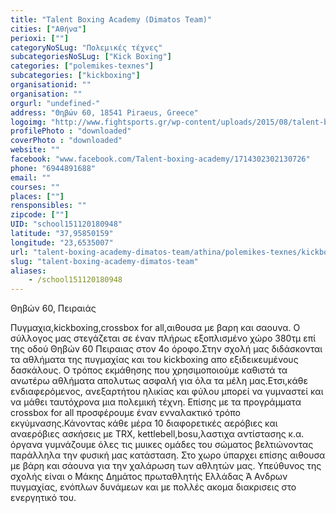 ```yaml
---
title: "Talent Boxing Academy (Dimatos Team)"
cities: ["Αθήνα"]
perioxi: [""]
categoryNoSLug: "Πολεμικές τέχνες"
subcategoriesNoSLug: ["Kick Boxing"]
categories: ["polemikes-texnes"]
subcategories: ["kickboxing"]
organisationid: ""
organisation: ""
orgurl: "undefined-"
address: "Θηβών 60, 18541 Piraeus, Greece"
logoimg: "http://www.fightsports.gr/wp-content/uploads/2015/08/talent-boxing-academy-new-logo.jpg"
profilePhoto : "downloaded"
coverPhoto : "downloaded"
website: ""
facebook: "www.facebook.com/Talent-boxing-academy/1714302302130726"
phone: "6944891688"
email: ""
courses: ""
places: [""]
rensponsibles: ""
zipcode: [""]
UID: "school151120180948"
latitude: "37,95850159"
longitude: "23,6535007"
url: "talent-boxing-academy-dimatos-team/athina/polemikes-texnes/kickboxing"
slug: "talent-boxing-academy-dimatos-team"
aliases:
    - /school151120180948
---
```



Θηβών 60, Πειραιάς

Πυγμαχια,kickboxing,crossbox for all,αιθουσα με βαρη και σαουνα. Ο σύλλογος μας στεγάζεται σε έναν πλήρως εξοπλισμένο χώρο 380τμ επί της οδού Θηβών 60 Πειραιας στον 4ο όροφο.Στην σχολή μας διδάσκονται τα αθλήματα της πυγμαχίας και του kickboxing απο εξιδεικευμένους δασκάλους. Ο τρόπος εκμάθησης που χρησιμοποιούμε καθιστά τα ανωτέρω αθλήματα απολυτως ασφαλή για όλα τα μέλη μας.Ετσι,κάθε ενδιαφερόμενος, ανεξαρτήτου ηλικίας και φύλου μπορεί να γυμναστεί και να μάθει ταυτόχρονα μια πολεμική τέχνη. Επίσης με τα προγράμματα crossbox for all προσφέρουμε έναν ενναλακτικό τρόπο εκγύμνασης.Κάνοντας κάθε μέρα 10 διαφορετικές αερόβιες και αναερόβιες ασκήσεις με TRX, kettlebell,bosu,λαστιχα αντίστασης κ.α. όργανα γυμνάζουμε όλες τις μυικες ομάδες του σώματος βελτιώνοντας παράλληλα την φυσική μας κατάσταση. Στο χωρο ύπαρχει επίσης αιθουσα με βάρη και σάουνα για την χαλάρωση των αθλητών μας. Υπεύθυνος της σχολής είναι ο Μάκης Δημάτος πρωταθλητής Ελλάδας Ά Ανδρων πυγμαχίας, ενόπλων δυνάμεων και με πολλές ακομα διακρισεις στο ενεργητικό του.